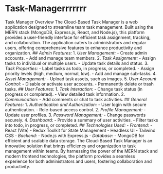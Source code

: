 # Task-Managerrrrrrr
Task Manager 
Overview  The Cloud-Based Task Manager is a web application designed to streamline team task management. Built using the MERN stack (MongoDB, Express.js, React, and Node.js), this platform provides a user-friendly interface for efficient task assignment, tracking, and collaboration. The application caters to administrators and regular users, offering comprehensive features to enhance productivity and organization.  ## *Admin Features:*  1. *User Management:*  - Create admin accounts.  - Add and manage team members.  2. *Task Assignment:*  - Assign tasks to individual or multiple users.  - Update task details and status.  3. *Task Properties:*  - Label tasks as todo, in progress, or completed.  - Assign priority levels (high, medium, normal, low).  - Add and manage sub-tasks.  4. *Asset Management:*  - Upload task assets, such as images.  5. *User Account Control:*  - Disable or activate user accounts.  - Permanently delete or trash tasks.     ## *User Features:*  1. *Task Interaction:*  - Change task status (in progress or completed).  - View detailed task information.  2. *Communication:*  - Add comments or chat to task activities.    ## *General Features:*  1. *Authentication and Authorization:*  - User login with secure authentication.  - Role-based access control.   2. *Profile Management:*  - Update user profiles.  3. *Password Management:*  - Change passwords securely.  4. *Dashboard:*  - Provide a summary of user activities.  - Filter tasks into todo, in progress, or completed.    ## *Technologies Used:*  - *Frontend:*  - React (Vite)  - Redux Toolkit for State Management  - Headless UI  - Tailwind CSS    - *Backend:*  - Node.js with Express.js   - *Database:*  - MongoDB for efficient and scalable data storage.   The Cloud-Based Task Manager is an innovative solution that brings efficiency and organization to task management within teams. By harnessing the power of the MERN stack and modern frontend technologies, the platform provides a seamless experience for both administrators and users, fostering collaboration and productivity.
